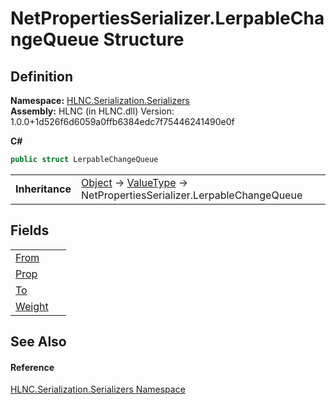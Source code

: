 # NetPropertiesSerializer.LerpableChangeQueue Structure




## Definition
**Namespace:** <a href="N_HLNC_Serialization_Serializers">HLNC.Serialization.Serializers</a>  
**Assembly:** HLNC (in HLNC.dll) Version: 1.0.0+1d526f6d6059a0ffb6384edc7f75446241490e0f

**C#**
``` C#
public struct LerpableChangeQueue
```

<table><tr><td><strong>Inheritance</strong></td><td><a href="https://learn.microsoft.com/dotnet/api/system.object" target="_blank" rel="noopener noreferrer">Object</a>  →  <a href="https://learn.microsoft.com/dotnet/api/system.valuetype" target="_blank" rel="noopener noreferrer">ValueType</a>  →  NetPropertiesSerializer.LerpableChangeQueue</td></tr>
</table>



## Fields
<table>
<tr>
<td><a href="F_HLNC_Serialization_Serializers_NetPropertiesSerializer_LerpableChangeQueue_From">From</a></td>
<td> </td></tr>
<tr>
<td><a href="F_HLNC_Serialization_Serializers_NetPropertiesSerializer_LerpableChangeQueue_Prop">Prop</a></td>
<td> </td></tr>
<tr>
<td><a href="F_HLNC_Serialization_Serializers_NetPropertiesSerializer_LerpableChangeQueue_To">To</a></td>
<td> </td></tr>
<tr>
<td><a href="F_HLNC_Serialization_Serializers_NetPropertiesSerializer_LerpableChangeQueue_Weight">Weight</a></td>
<td> </td></tr>
</table>

## See Also


#### Reference
<a href="N_HLNC_Serialization_Serializers">HLNC.Serialization.Serializers Namespace</a>  
